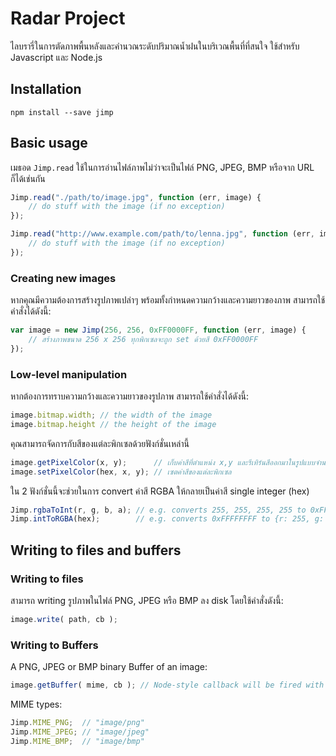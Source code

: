 # Radar Project #
ไลบรารี่ในการตัดภาพพื้นหลังและคำนวณระดับปริมาณน้ำฝนในบริเวณพื้นที่ที่สนใจ ใช้สำหรับ Javascript และ Node.js 

## Installation ## 
`npm install --save jimp`

## Basic usage ##
เมธอด `Jimp.read` ใช้ในการอ่านไฟล์ภาพไม่ว่าจะเป็นไฟล์ PNG, JPEG, BMP หรือจาก URL ก็ได้เช่นกัน
```js
Jimp.read("./path/to/image.jpg", function (err, image) {
    // do stuff with the image (if no exception)
});

Jimp.read("http://www.example.com/path/to/lenna.jpg", function (err, image) {
    // do stuff with the image (if no exception)
});
```

### Creating new images ###
หากคุณมีความต้องการสร้างรูปภาพเปล่าๆ พร้อมทั้งกำหนดความกว้างและความยาวของภาพ สามารถใช้คำสั่งได้ดังนี้:
```js
var image = new Jimp(256, 256, 0xFF0000FF, function (err, image) {
    // สร้างภาพขนาด 256 x 256 ทุกพิกเซลจะถูก set ด้วยสี 0xFF0000FF
});
```

### Low-level manipulation ###

หากต้องการทราบความกว้างและความยาวของรูปภาพ สามารถใช้คำสั่งได้ดังนี้:
```js
image.bitmap.width; // the width of the image
image.bitmap.height // the height of the image
```

คุณสามารถจัดการกับสีของแต่ละพิกเซลด้วยฟังก์ชั่นเหล่านี้
```js
image.getPixelColor(x, y);      // เก็บค่าสีที่ตำแหน่ง x,y และรีเทิร์นสีออกมาในรูปแบบจำนวนเต็ม อย่างเช่น 0xFFFFFFFF
image.setPixelColor(hex, x, y); // เซตค่าสีของแต่ละพิกเซล
```

ใน 2 ฟังก์ชั่นนี้จะช่วยในการ convert ค่าสี RGBA ให้กลายเป็นค่าสี single integer (hex)
```js
Jimp.rgbaToInt(r, g, b, a); // e.g. converts 255, 255, 255, 255 to 0xFFFFFFFF
Jimp.intToRGBA(hex);        // e.g. converts 0xFFFFFFFF to {r: 255, g: 255, b: 255, a:255}
```

## Writing to files and buffers ##

### Writing to files ###

สามารถ writing รูปภาพในไฟล์ PNG, JPEG หรือ BMP ลง disk โดยใช้คำสั่งดังนี้:

```js
image.write( path, cb ); 
```

### Writing to Buffers ###


A PNG, JPEG or BMP binary Buffer of an image:

```js
image.getBuffer( mime, cb ); // Node-style callback will be fired with result
```

MIME types:
```js
Jimp.MIME_PNG;  // "image/png"
Jimp.MIME_JPEG; // "image/jpeg"
Jimp.MIME_BMP;  // "image/bmp"
```


